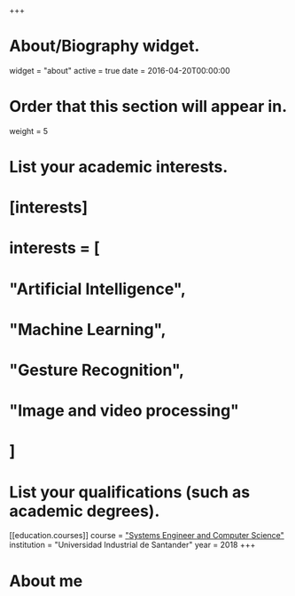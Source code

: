 +++
# About/Biography widget.
widget = "about"
active = true
date = 2016-04-20T00:00:00

# Order that this section will appear in.
weight = 5

# List your academic interests.
# [interests]
#  interests = [
#    "Artificial Intelligence",
#    "Machine Learning",
#    "Gesture Recognition",
#    "Image and video processing"
#  ]

# List your qualifications (such as academic degrees).
[[education.courses]]
  course = ["Systems Engineer and Computer Science"](https://github.com/JotaRodriguez94/academic-kickstart/edit/master/content/home/about.md)
  institution = "Universidad Industrial de Santander"
  year = 2018 
+++
# About me
